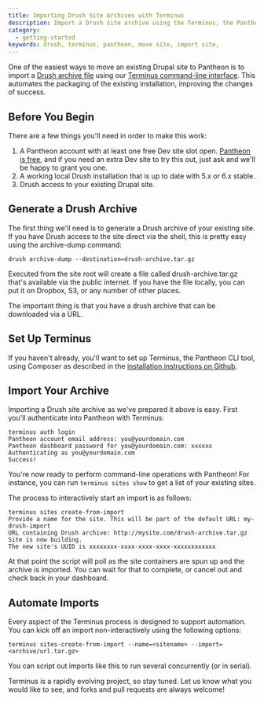 ```yaml
---
title: Importing Drush Site Archives with Terminus
description: Import a Drush site archive using the Terminus, the Pantheon CLI tool.
category:
  - getting-started
keywords: drush, terminus, pantheon, move site, import site,
---
```

One of the easiest ways to move an existing Drupal site to Pantheon is to import a [Drush archive file](http://drush.ws/#archive-dump) using our [Terminus command-line interface](/docs/articles/local/terminus-the-pantheon-command-line-interface). This automates the packaging of the existing installation, improving the changes of success.

## Before You Begin

There are a few things you'll need in order to make this work:

1. A Pantheon account with at least one free Dev site slot open. [Pantheon is free](https://dashboard.pantheon.io/register), and if you need an extra Dev site to try this out, just ask and we'll be happy to grant you one.
2. A working local Drush installation that is up to date with 5.x or 6.x stable.
3. Drush access to your existing Drupal site.

## Generate a Drush Archive

The first thing we'll need is to generate a Drush archive of your existing site. If you have Drush access to the site direct via the shell, this is pretty easy using the archive-dump command:

    drush archive-dump --destination=drush-archive.tar.gz

Executed from the site root will create a file called drush-archive.tar.gz that's available via the public internet. If you have the file locally, you can put it on Dropbox, S3, or any number of other places.

The important thing is that you have a drush archive that can be downloaded via a URL.

## Set Up Terminus

If you haven't already, you'll want to set up Terminus, the Pantheon CLI tool, using Composer as described in the [installation instructions on Github](https://github.com/pantheon-systems/cli/wiki/installation).

## Import Your Archive

Importing a Drush site archive as we've prepared it above is easy. First you'll authenticate into Pantheon with Terminus:
```
terminus auth login
Pantheon account email address: you@yourdomain.com
Pantheon dashboard password for you@yourdomain.com: xxxxxx
Authenticating as you@yourdomain.com
Success!
```
You're now ready to perform command-line operations with Pantheon! For instance, you can run `terminus sites show` to get a list of your existing sites.

The process to interactively start an import is as follows:
```
terminus sites create-from-import
Provide a name for the site. This will be part of the default URL: my-drush-import
URL containing Drush archive: http://mysite.com/drush-archive.tar.gz
Site is now building.
The new site's UUID is xxxxxxxx-xxxx-xxxx-xxxx-xxxxxxxxxxxx
```
At that point the script will poll as the site containers are spun up and the archive is imported. You can wait for that to complete, or cancel out and check back in your dashboard.

## Automate Imports

Every aspect of the Terminus process is designed to support automation. You can kick off an import non-interactively using the following options:
```
terminus sites-create-from-import --name=<sitename> --import=<archive/url.tar.gz>
```
You can script out imports like this to run several concurrently (or in serial).

Terminus is a rapidly evolving project, so stay tuned. Let us know what you would like to see, and forks and pull requests are always welcome!
